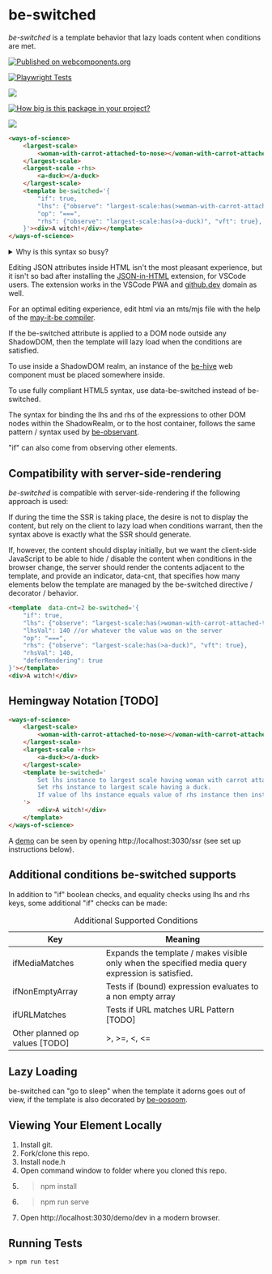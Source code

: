 # be-switched 

*be-switched* is a template behavior that lazy loads content when conditions are met.

[![Published on webcomponents.org](https://img.shields.io/badge/webcomponents.org-published-blue.svg)](https://www.webcomponents.org/element/be-switched)

[![Playwright Tests](https://github.com/bahrus/be-switched/actions/workflows/CI.yml/badge.svg)](https://github.com/bahrus/be-switched/actions/workflows/CI.yml)

<a href="https://nodei.co/npm/be-switched/"><img src="https://nodei.co/npm/be-switched.png"></a>

[![How big is this package in your project?](https://img.shields.io/bundlephobia/minzip/be-switched?style=for-the-badge)](https://bundlephobia.com/result?p=be-switched)

<img src="http://img.badgesize.io/https://cdn.jsdelivr.net/npm/be-switched?compression=gzip">

```html
<ways-of-science>
    <largest-scale>
        <woman-with-carrot-attached-to-nose></woman-with-carrot-attached-to-nose>
    </largest-scale>
    <largest-scale -rhs>
        <a-duck></a-duck>
    </largest-scale>
    <template be-switched='{
        "if": true,
        "lhs": {"observe": "largest-scale:has(>woman-with-carrot-attached-to-nose", "vft": true},
        "op": "===",
        "rhs": {"observe": "largest-scale:has(>a-duck)", "vft": true},
    }'><div>A witch!</div></template>
</ways-of-science>
```

<details>
    <summary>Why is this syntax so busy?</summary>

1.  We are demonstrating a capability most conditional syntax doesn't support -- the ability to monitor siblings (some might consider that a bug rather than a feature.)
2.  In my view, if built-in template instantiation ever lands in the browser, it ought to optionally support the beautiful syntax demonstrated by Vue, and other templating libraries -- not requiring a template wrapper around single element tags.  Because it ought to be able to wrap it in a template during the processing.  However, the syntax we are showing is the syntax that would be delivered to the browser.  And this decorator / behavior, together with its counterpart, be-repeated, aren't guaranteed to be loaded during template instantiation.  In that scenario, where it isn't loaded yet, template instantiation punts, allowing the behavior to perform the conditional logic progressively in the live DOM tree.  We don't want to load content prematurely, because that's wasteful.
</details>

Editing JSON attributes inside HTML isn't the most pleasant experience, but it isn't so bad after installing the [JSON-in-HTML](https://marketplace.visualstudio.com/items?itemName=andersonbruceb.json-in-html) extension, for VSCode users.  The extension works in the VSCode PWA and [github.dev](https://github.dev/bahrus/be-switched) domain as well.

For an optimal editing experience, edit html via an mts/mjs file with the help of the [may-it-be compiler](https://github.com/bahrus/may-it-be).

If the be-switched attribute is applied to a DOM node outside any ShadowDOM, then the template will lazy load when the conditions are satisfied.

To use inside a ShadowDOM realm, an instance of the [be-hive](https://github.dev/bahrus/be-hive) web component must be placed somewhere inside.

To use fully compliant HTML5 syntax, use data-be-switched instead of be-switched.

The syntax for binding the lhs and rhs of the expressions to other DOM nodes within the ShadowRealm, or to the host container, follows the same pattern / syntax used by [be-observant](https://github.com/bahrus/be-observant#syntax-in-depth).

"if" can also come from observing other elements.

## Compatibility with server-side-rendering

*be-switched* is compatible with server-side-rendering if the following approach is used:

If during the time the SSR is taking place, the desire is not to display the content, but rely on the client to lazy load when conditions warrant, then the syntax above is exactly what the SSR should generate.

If, however, the content should display initially, but we want the client-side JavaScript to be able to hide / disable the content when conditions in the browser change, the server should render the contents adjacent to the template, and provide an indicator, data-cnt, that specifies how many elements below the template are managed by the be-switched directive / decorator / behavior.

```html
<template  data-cnt=2 be-switched='{
    "if": true,
    "lhs": {"observe": "largest-scale:has(>woman-with-carrot-attached-to-nose", "vft": true},
    "lhsVal": 140 //or whatever the value was on the server
    "op": "===",
    "rhs": {"observe": "largest-scale:has(>a-duck)", "vft": true},
    "rhsVal": 140,
    "deferRendering": true 
}'></template>
<div>A witch!</div>
```

## Hemingway Notation [TODO]


```html
<ways-of-science>
    <largest-scale>
        <woman-with-carrot-attached-to-nose></woman-with-carrot-attached-to-nose>
    </largest-scale>
    <largest-scale -rhs>
        <a-duck></a-duck>
    </largest-scale>
    <template be-switched='
        Set lhs instance to largest scale having woman with carrot attached to nose.
        Set rhs instance to largest scale having a duck.
        If value of lhs instance equals value of rhs instance then instantiate.
    '>
        <div>A witch!</div>
    </template>
</ways-of-science>
```




A [demo](https://github.com/bahrus/be-switched/blob/baseline/demo/ssr.html) can be seen by opening http://localhost:3030/ssr (see set up instructions below).



## Additional conditions be-switched supports

In addition to "if" boolean checks, and equality checks using lhs and rhs keys, some additional "if" checks can be made:

<table>
    <caption>Additional Supported Conditions
    <thead>
        <tr>
            <th>Key</th>
            <th>Meaning</th>
        </tr>
    </thead>
    <tbody>
        <tr>
            <td>ifMediaMatches</td>
            <td>Expands the template / makes visible only when the specified media query expression is satisfied.</td>
        </tr>
        <tr>
            <td>ifNonEmptyArray</td>
            <td>Tests if (bound) expression evaluates to a non empty array</td>
        </tr>
        <tr>
            <td>ifURLMatches</td>
            <td>Tests if URL matches URL Pattern [TODO]</td>
        </tr>
        <tr>
            <td>Other planned op values [TODO]</td>
            <td>>, >=, <, <=</td>
    </tbody>
</table>

## Lazy Loading

be-switched can "go to sleep" when the template it adorns goes out of view, if the template is also decorated by [be-oosoom](https://github.com/be-oosoom).

## Viewing Your Element Locally

1.  Install git.
2.  Fork/clone this repo.
3.  Install node.h
4.  Open command window to folder where you cloned this repo.
5.  > npm install
6.  > npm run serve
7.  Open http://localhost:3030/demo/dev in a modern browser.

## Running Tests

```
> npm run test
```